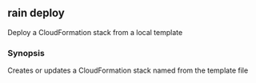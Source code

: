 ## rain deploy

Deploy a CloudFormation stack from a local template

### Synopsis

Creates or updates a CloudFormation stack named <stack> from the template file <template>.

```
rain deploy <template> <stack>
```

### Options

```
  -f, --force   Don't ask questions; just deploy.
  -h, --help    help for deploy
```

### Options inherited from parent commands

```
      --debug            Output debugging information
  -p, --profile string   AWS profile name; read from the AWS CLI configuration file
  -r, --region string    AWS region to use
```

### SEE ALSO

* [rain](index.md)	 - 

###### Auto generated by spf13/cobra on 25-Sep-2019
